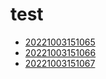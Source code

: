 # test
- [20221003151065](/zet/20221003151065/README.md)
- [20221003151066](/zet/20221003151066/README.md)
- [20221003151067](/zet/20221003151067/README.md)

